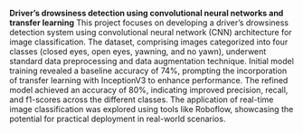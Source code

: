 **Driver’s drowsiness detection using convolutional neural networks and transfer learning**
This project focuses on developing a driver’s drowsiness detection system using convolutional neural network (CNN) architecture for image classification. The dataset, comprising images categorized into four classes (closed eyes, open eyes, yawning, and no yawn), underwent standard data preprocessing and data augmentation technique. Initial model training revealed a baseline accuracy of 74%, prompting the incorporation of transfer learning with InceptionV3 to enhance performance. The refined model achieved an accuracy of 80%, indicating improved precision, recall, and f1-scores across the different classes. The application of real-time image classification was explored using tools like Roboflow, showcasing the potential for practical deployment in real-world scenarios.
